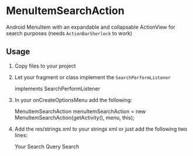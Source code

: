 MenuItemSearchAction
====================

Android MenuItem with an expandable and collapsable ActionView for search purposes (needs `ActionBarSherlock` to work)

Usage
-----
1. Copy files to your project
2. Let your fragment or class implement the `SearchPerformListener`

	implements SearchPerformListener
	
3. In your onCreateOptionsMenu add the following: 

	MenuItemSearchAction menuItemSearchAction = new MenuItemSearchAction(getActivity(), menu, this);
	
4. Add the res/strings.xml to your strings xml or just add the following two lines:

	<string name="menu_item_search_action_hint">Your Search Query</string>
    <string name="menu_item_search_action_menu_text">Search</string>
